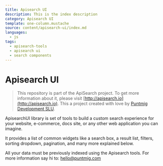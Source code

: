 ```yaml
---
title: Apisearch UI
description: This is the index description
category: Apisearch UI
template: one-column.mustache
source: content/apisearch-ui/index.md
languages: 
  - js
tags:
  - apisearch-tools
  - apisearch ui
  - search components
---
```


Apisearch UI
============

> This repository is part of the ApiSearch project. To get more 
> information about it, please visit [http://apisearch.io](http://apisearch.io). 
> This a project created with love by [Puntmig Development SLU](http://puntmig.com).

ApisearchUI library is set of tools to build a custom search
experience for your website, e-commerce, docs site, or any
other web application you can imagine.

It provides a list of common widgets like a search box, a result list, 
filters, sorting dropdown, pagination, and many more explained below.

All your data must be previously indexed using the Apisearch tools.
For more information say hi to: [hello@puntmig.com](mailto:hello@puntmig.com)